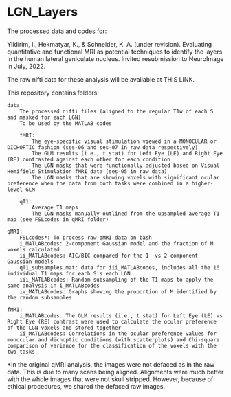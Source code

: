 # LGN_Layers

The processed data and codes for: 

Yildirim, I., Hekmatyar, K., & Schneider, K. A. (under revision). Evaluating quantitative and functional MRI as potential techniques to identify the layers in the human lateral geniculate nucleus. Invited resubmission to NeuroImage in July, 2022.

The raw nifti data for these analysis will be available at THIS LINK.

This repository contains folders:

	data: 	
		The processed nifti files (aligned to the regular T1w of each S and masked for each LGN)
		To be used by the MATLAB codes

		fMRI:	
			The eye-specific visual stimulation viewed in a MONOCULAR or DICHOPTIC fashion (ses-06 and ses-07 in raw data respectively)
			The GLM results (i.e., t stat) for Left Eye (LE) and Right Eye (RE) contrasted against each other for each condition
			The LGN masks that were functionally adjusted based on Visual Hemifield Stimulation fMRI data (ses-05 in raw data)
			The LGN masks that are showing voxels with significant ocular preference when the data from both tasks were combined in a higher-level GLM

		qT1:	
			Average T1 maps
			The LGN masks manually outlined from the upsampled average T1 map (see FSLcodes in qMRI folder)

	qMRI:
		FSLcodes*: To process raw qMRI data on bash
		i_MATLABcodes: 2-component Gaussian model and the fraction of M voxels calculated
		ii_MATLABcodes: AIC/BIC compared for the 1- vs 2-component Gaussian models
		qT1_subsamples.mat: data for iii_MATLABcodes, includes all the 16 individual T1 maps for each S's each LGN
		iii_MATLABcodes: Random subsampling of the T1 maps to apply the same analysis in i_MATLABcodes
		iv_MATLABcodes: Graphs showing the proportion of M identified by the random subsamples 

	fMRI:
		i_MATLABcodes: The GLM results (i.e., t stat) for Left Eye (LE) vs Right Eye (RE) contrast were used to calculate the ocular preference of the LGN voxels and stored together
		ii_MATLABcodes: Correlations in the ocular preference values for monocular and dichoptic conditions (with scatterplots) and Chi-square comparison of variance for the classification of the voxels with the two tasks


*In the original qMRI analysis, the images were not defaced as in the raw data. This is due to many scans being aligned. Alignments were much better with the whole images that were not skull stripped. However, because of ethical procedures, we shared the defaced raw images.
